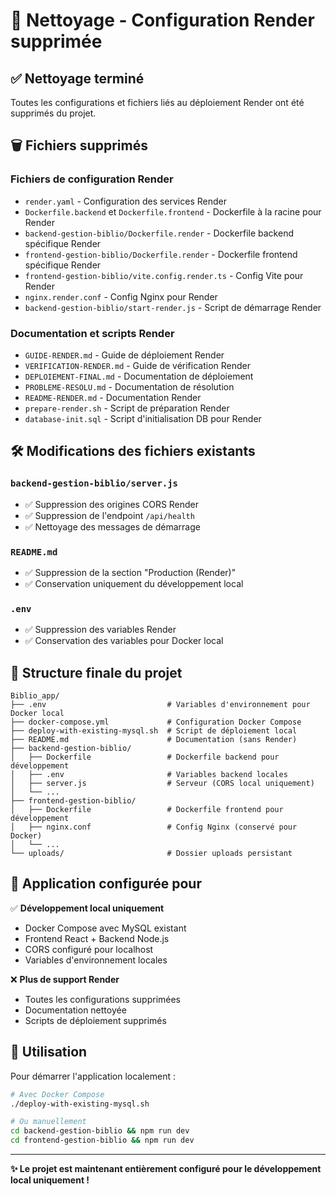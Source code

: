 # 🧹 Nettoyage - Configuration Render supprimée

## ✅ Nettoyage terminé

Toutes les configurations et fichiers liés au déploiement Render ont été supprimés du projet.

## 🗑️ Fichiers supprimés

### Fichiers de configuration Render
- `render.yaml` - Configuration des services Render
- `Dockerfile.backend` et `Dockerfile.frontend` - Dockerfile à la racine pour Render
- `backend-gestion-biblio/Dockerfile.render` - Dockerfile backend spécifique Render
- `frontend-gestion-biblio/Dockerfile.render` - Dockerfile frontend spécifique Render
- `frontend-gestion-biblio/vite.config.render.ts` - Config Vite pour Render
- `nginx.render.conf` - Config Nginx pour Render
- `backend-gestion-biblio/start-render.js` - Script de démarrage Render

### Documentation et scripts Render
- `GUIDE-RENDER.md` - Guide de déploiement Render
- `VERIFICATION-RENDER.md` - Guide de vérification Render
- `DEPLOIEMENT-FINAL.md` - Documentation de déploiement
- `PROBLEME-RESOLU.md` - Documentation de résolution
- `README-RENDER.md` - Documentation Render
- `prepare-render.sh` - Script de préparation Render
- `database-init.sql` - Script d'initialisation DB pour Render

## 🛠️ Modifications des fichiers existants

### `backend-gestion-biblio/server.js`
- ✅ Suppression des origines CORS Render
- ✅ Suppression de l'endpoint `/api/health`
- ✅ Nettoyage des messages de démarrage

### `README.md`
- ✅ Suppression de la section "Production (Render)"
- ✅ Conservation uniquement du développement local

### `.env`
- ✅ Suppression des variables Render
- ✅ Conservation des variables pour Docker local

## 📁 Structure finale du projet

```
Biblio_app/
├── .env                           # Variables d'environnement pour Docker local
├── docker-compose.yml             # Configuration Docker Compose
├── deploy-with-existing-mysql.sh  # Script de déploiement local
├── README.md                      # Documentation (sans Render)
├── backend-gestion-biblio/
│   ├── Dockerfile                 # Dockerfile backend pour développement
│   ├── .env                       # Variables backend locales
│   ├── server.js                  # Serveur (CORS local uniquement)
│   └── ...
├── frontend-gestion-biblio/
│   ├── Dockerfile                 # Dockerfile frontend pour développement
│   ├── nginx.conf                 # Config Nginx (conservé pour Docker)
│   └── ...
└── uploads/                       # Dossier uploads persistant
```

## 🎯 Application configurée pour

✅ **Développement local uniquement**
- Docker Compose avec MySQL existant
- Frontend React + Backend Node.js
- CORS configuré pour localhost
- Variables d'environnement locales

❌ **Plus de support Render**
- Toutes les configurations supprimées
- Documentation nettoyée
- Scripts de déploiement supprimés

## 🚀 Utilisation

Pour démarrer l'application localement :

```bash
# Avec Docker Compose
./deploy-with-existing-mysql.sh

# Ou manuellement
cd backend-gestion-biblio && npm run dev
cd frontend-gestion-biblio && npm run dev
```

---

**✨ Le projet est maintenant entièrement configuré pour le développement local uniquement !**
